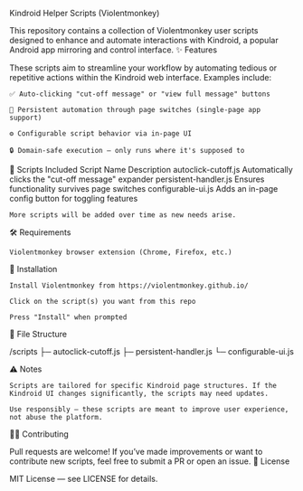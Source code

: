 Kindroid Helper Scripts (Violentmonkey)

This repository contains a collection of Violentmonkey user scripts designed to enhance and automate interactions with Kindroid, a popular Android app mirroring and control interface.
✨ Features

These scripts aim to streamline your workflow by automating tedious or repetitive actions within the Kindroid web interface. Examples include:

    ✅ Auto-clicking "cut-off message" or "view full message" buttons

    🔁 Persistent automation through page switches (single-page app support)

    ⚙️ Configurable script behavior via in-page UI

    🔒 Domain-safe execution — only runs where it's supposed to

📜 Scripts Included
Script Name	Description
autoclick-cutoff.js	Automatically clicks the "cut-off message" expander
persistent-handler.js	Ensures functionality survives page switches
configurable-ui.js	Adds an in-page config button for toggling features

    More scripts will be added over time as new needs arise.

🛠 Requirements

    Violentmonkey browser extension (Chrome, Firefox, etc.)

🚀 Installation

    Install Violentmonkey from https://violentmonkey.github.io/

    Click on the script(s) you want from this repo

    Press "Install" when prompted

📁 File Structure

/scripts
  ├─ autoclick-cutoff.js
  ├─ persistent-handler.js
  └─ configurable-ui.js

⚠️ Notes

    Scripts are tailored for specific Kindroid page structures. If the Kindroid UI changes significantly, the scripts may need updates.

    Use responsibly — these scripts are meant to improve user experience, not abuse the platform.

🙋‍♂️ Contributing

Pull requests are welcome! If you’ve made improvements or want to contribute new scripts, feel free to submit a PR or open an issue.
📄 License

MIT License — see LICENSE for details.
